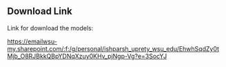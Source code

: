 ## Download Link

Link for download the models:

https://emailwsu-my.sharepoint.com/:f:/g/personal/ishparsh_uprety_wsu_edu/EhwhSqdZy0tMjb_O8RJBkkQBpYDNqXzuy0KHv_pjNgp-Vg?e=3SocYJ